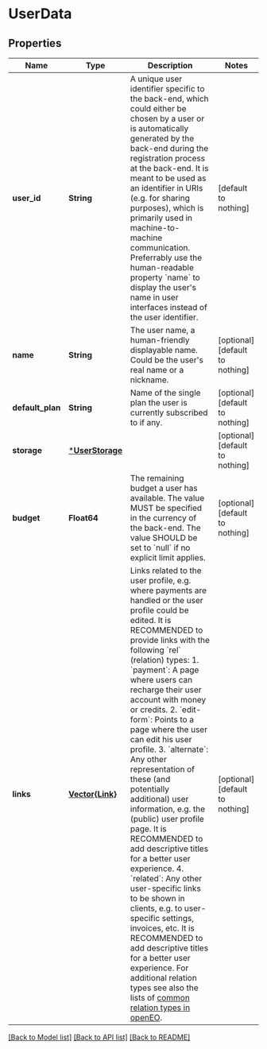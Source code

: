# UserData


## Properties
Name | Type | Description | Notes
------------ | ------------- | ------------- | -------------
**user_id** | **String** | A unique user identifier specific to the back-end, which could either be chosen by a user or is automatically generated by the back-end during the registration process at the back-end. It is meant to be used as an identifier in URIs (e.g. for sharing purposes), which is primarily used in machine-to-machine communication. Preferrably use the human-readable property &#x60;name&#x60; to display the user&#39;s name in user interfaces instead of the user identifier. | [default to nothing]
**name** | **String** | The user name, a human-friendly displayable name. Could be  the user&#39;s real name or a nickname. | [optional] [default to nothing]
**default_plan** | **String** | Name of the single plan the user is currently subscribed to if any. | [optional] [default to nothing]
**storage** | [***UserStorage**](UserStorage.md) |  | [optional] [default to nothing]
**budget** | **Float64** | The remaining budget a user has available. The value MUST be specified in the currency of the back-end. The value SHOULD be set to &#x60;null&#x60; if no explicit limit applies. | [optional] [default to nothing]
**links** | [**Vector{Link}**](Link.md) | Links related to the user profile, e.g. where payments are handled or the user profile could be edited.  It is RECOMMENDED to provide links with the following &#x60;rel&#x60; (relation) types:  1. &#x60;payment&#x60;: A page where users can recharge their user account with money or credits.  2. &#x60;edit-form&#x60;: Points to a page where the user can edit his user profile.  3. &#x60;alternate&#x60;: Any other representation of these (and potentially additional) user information, e.g. the (public) user profile page. It is RECOMMENDED to add descriptive titles for a better user experience.  4. &#x60;related&#x60;: Any other user-specific links to be shown in clients, e.g. to user-specific settings, invoices, etc. It is RECOMMENDED to  add descriptive titles for a better user experience.  For additional relation types see also the lists of [common relation types in openEO](#section/API-Principles/Web-Linking). | [optional] [default to nothing]


[[Back to Model list]](../README.md#models) [[Back to API list]](../README.md#api-endpoints) [[Back to README]](../README.md)


